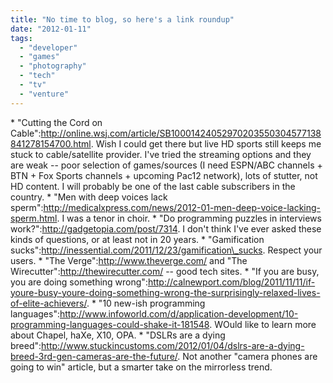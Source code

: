 ```yaml
---
title: "No time to blog, so here's a link roundup"
date: "2012-01-11"
tags: 
  - "developer"
  - "games"
  - "photography"
  - "tech"
  - "tv"
  - "venture"
---
```


\* "Cutting the Cord on Cable":http://online.wsj.com/article/SB10001424052970203550304577138841278154700.html. Wish I could get there but live HD sports still keeps me stuck to cable/satellite provider. I've tried the streaming options and they are weak -- poor selection of games/sources (I need ESPN/ABC channels + BTN + Fox Sports channels + upcoming Pac12 network), lots of stutter, not HD content. I will probably be one of the last cable subscribers in the country. \* "Men with deep voices lack sperm":http://medicalxpress.com/news/2012-01-men-deep-voice-lacking-sperm.html. I was a tenor in choir. \* "Do programming puzzles in interviews work?":http://gadgetopia.com/post/7314. I don't think I've ever asked these kinds of questions, or at least not in 20 years. \* "Gamification sucks":http://inessential.com/2011/12/23/gamification\_sucks. Respect your users. \* "The Verge":http://www.theverge.com/ and "The Wirecutter":http://thewirecutter.com/ -- good tech sites. \* "If you are busy, you are doing something wrong":http://calnewport.com/blog/2011/11/11/if-youre-busy-youre-doing-something-wrong-the-surprisingly-relaxed-lives-of-elite-achievers/. \* "10 new-ish programming languages":http://www.infoworld.com/d/application-development/10-programming-languages-could-shake-it-181548. WOuld like to learn more about Chapel, haXe, X10, OPA. \* "DSLRs are a dying breed":http://www.stuckincustoms.com/2012/01/04/dslrs-are-a-dying-breed-3rd-gen-cameras-are-the-future/. Not another "camera phones are going to win" article, but a smarter take on the mirrorless trend.
